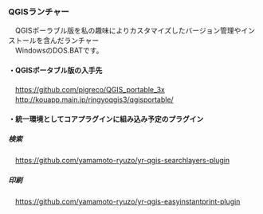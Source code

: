 ### QGISランチャー  
　QGISポーラブル版を私の趣味によりカスタマイズしたバージョン管理やインストールを含んだランチャー  
　WindowsのDOS.BATです。  
#### ・QGISポータブル版の入手先  
　https://github.com/pigreco/QGIS_portable_3x  
　http://kouapp.main.jp/ringyoqgis3/qgisportable/
#### ・統一環境としてコアプラグインに組み込み予定のプラグイン  
##### 検索  
　https://github.com/yamamoto-ryuzo/yr-qgis-searchlayers-plugin  
##### 印刷  
　https://github.com/yamamoto-ryuzo/yr-qgis-easyinstantprint-plugin  
